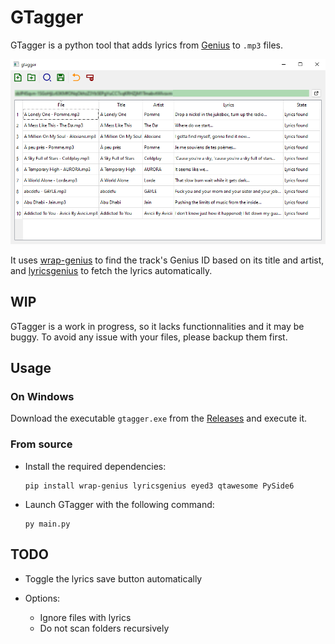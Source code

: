 # GTagger

GTagger is a python tool that adds lyrics from [Genius](https://genius.com/) to `.mp3` files.

![Screenshot of the main window](docs/gtagger.png)

It uses [wrap-genius](https://github.com/fedecalendino/wrap-genius) to find the track's Genius ID based on its title and artist, and [lyricsgenius](https://lyricsgenius.readthedocs.io/en/master/index.html) to fetch the lyrics automatically.

## WIP

GTagger is a work in progress, so it lacks functionnalities and it may be buggy. To avoid any issue with your files, please backup them first.

## Usage

### On Windows

Download the executable `gtagger.exe` from the [Releases](https://github.com/maelchiotti/GTagger/releases) and execute it.

### From source

- Install the required dependencies:

    ```shell
    pip install wrap-genius lyricsgenius eyed3 qtawesome PySide6
    ```

- Launch GTagger with the following command:

    ```shell
    py main.py
    ```

## TODO

- Toggle the lyrics save button automatically

- Options:
  - Ignore files with lyrics
  - Do not scan folders recursively
